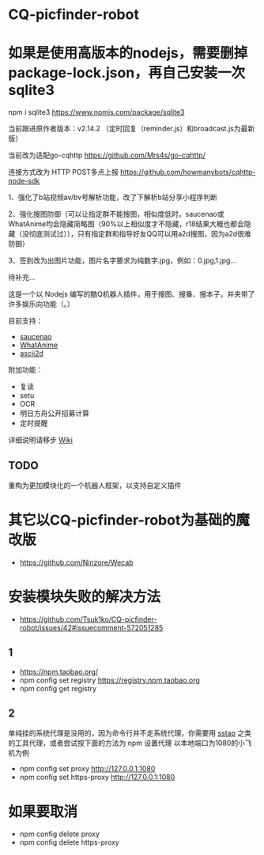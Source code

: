 # CQ-picfinder-robot

# 如果是使用高版本的nodejs，需要删掉package-lock.json，再自己安装一次sqlite3

npm i sqlite3
https://www.npmjs.com/package/sqlite3


当前跟进原作者版本：v2.14.2 （定时回复（reminder.js）和broadcast.js为最新版）

当前改为适配go-cqhttp https://github.com/Mrs4s/go-cqhttp/ 

连接方式改为 HTTP POST多点上报 https://github.com/howmanybots/cqhttp-node-sdk

1、强化了b站视频av/bv号解析功能，改了下解析b站分享小程序判断

2、强化搜图防御（可以让指定群不能搜图，相似度低时，saucenao或WhatAnime均会隐藏简略图（90%以上相似度才不隐藏，r18结果大概也都会隐藏（没彻底测试过）），只有指定群和指导好友QQ可以用a2d搜图，因为a2d很难防御）

3、签到改为出图片功能，图片名字要求为纯数字.jpg，例如：0.jpg,1.jpg...

待补充...


这是一个以 Nodejs 编写的酷Q机器人插件，用于搜图、搜番、搜本子，并夹带了许多娱乐向功能（。）

目前支持：

- [saucenao](https://saucenao.com)
- [WhatAnime](https://trace.moe)
- [ascii2d](https://ascii2d.net)

附加功能：

- 复读
- setu
- OCR
- 明日方舟公开招募计算
- 定时提醒

详细说明请移步 [Wiki](https://github.com/Tsuk1ko/CQ-picfinder-robot/wiki)

## TODO

重构为更加模块化的一个机器人框架，以支持自定义插件

# 其它以CQ-picfinder-robot为基础的魔改版
- https://github.com/Ninzore/Wecab

# 安装模块失败的解决方法
* https://github.com/Tsuk1ko/CQ-picfinder-robot/issues/42#issuecomment-572051285
## 1
* https://npm.taobao.org/
* npm config set registry https://registry.npm.taobao.org
* npm config get registry
## 2
单纯挂的系统代理是没用的，因为命令行并不走系统代理，你需要用 [sstap](https://github.com/FQrabbit/SSTap-Rule) 之类的工具代理，或者尝试按下面的方法为 npm 设置代理
以本地端口为1080的小飞机为例
* npm config set proxy http://127.0.0.1:1080
* npm config set https-proxy http://127.0.0.1:1080
# 如果要取消
* npm config delete proxy
* npm config delete https-proxy

